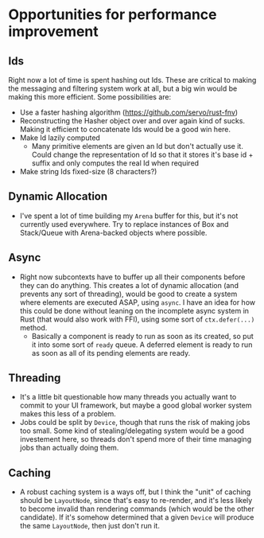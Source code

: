 # Opportunities for performance improvement

## Ids
Right now a lot of time is spent hashing out Ids. These are critical to making the messaging and filtering system work at all, but a big win would be making this more efficient. Some possibilities are:
- Use a faster hashing algorithm (https://github.com/servo/rust-fnv)
- Reconstructing the Hasher object over and over again kind of sucks. Making it efficient to concatenate Ids would be a good win here.
- Make Id lazily computed
    - Many primitive elements are given an Id but don't actually use it. Could change the representation of Id so that it stores it's base id + suffix and only computes the real Id when required
- Make string Ids fixed-size (8 characters?)

## Dynamic Allocation
- I've spent a lot of time building my `Arena` buffer for this, but it's not currently used everywhere. Try to replace instances of Box and Stack/Queue with Arena-backed objects where possible.

## Async
- Right now subcontexts have to buffer up all their components before they can do anything. This creates a lot of dynamic allocation (and prevents any sort of threading), would be good to create a system where elements are executed ASAP, using `async`. I have an idea for how this could be done without leaning on the incomplete async system in Rust (that would also work with FFI), using some sort of `ctx.defer(...)` method.
    - Basically a component is ready to run as soon as its created, so put it into some sort of `ready` queue. A deferred element is ready to run as soon as all of its pending elements are ready.

## Threading
- It's a little bit questionable how many threads you actually want to commit to your UI framework, but maybe a good global worker system makes this less of a problem.
- Jobs could be split by `Device`, though that runs the risk of making jobs too small. Some kind of stealing/delegating system would be a good investement here, so threads don't spend more of their time managing jobs than actually doing them.

## Caching
- A robust caching system is a ways off, but I think the "unit" of caching should be `LayoutNode`, since that's easy to re-render, and it's less likely to become invalid than rendering commands (which would be the other candidate). If it's somehow determined that a given `Device` will produce the same `LayoutNode`, then just don't run it.
